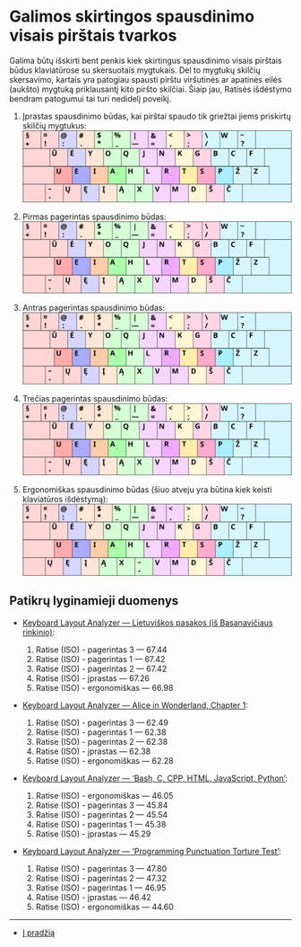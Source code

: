 # Galimos skirtingos spausdinimo visais pirštais tvarkos

Galima būtų išskirti bent penkis kiek skirtingus spausdinimo visais pirštais būdus klaviatūrose su skersuotais mygtukais. Dėl to mygtukų skilčių skersavimo, kartais yra patogiau spausti pirštu viršutinės ar apatinės eilės (aukšto) mygtuką priklausantį kito piršto skilčiai. Šiaip jau, Ratisės išdėstymo bendram patogumui tai turi nedidelį poveikį.

1. Įprastas spausdinimo būdas, kai pirštai spaudo tik griežtai jiems priskirtų skilčių mygtukus:
![Įprastas spausdinimo visais pirštais būdas skersuotų mygtukų klaviatūroje](images/ratise-spausdinimo-tvarka-iprasta.svg)

2. Pirmas pagerintas spausdinimo būdas:
![Pirmas pagerintas spausdinimo visais pirštais būdas skersuotų mygtukų klaviatūroje](images/ratise-spausdinimo-tvarka-p1.svg)

3. Antras pagerintas spausdinimo būdas:
![Antras pagerintas spausdinimo visais pirštais būdas skersuotų mygtukų klaviatūroje](images/ratise-spausdinimo-tvarka-p2.svg)

4. Trečias pagerintas spausdinimo būdas:
![Trečias pagerintas spausdinimo visais pirštais būdas skersuotų mygtukų klaviatūroje](images/ratise-spausdinimo-tvarka-p3.svg)

1. Ergonomiškas spausdinimo būdas (šiuo atveju yra būtina kiek keisti klaviatūros išdėstymą):
![Ergonomiškas spausdinimo visais pirštais būdas skersuotų mygtukų klaviatūroje](images/ratise-spausdinimo-tvarka-ergo.svg)


## Patikrų lyginamieji duomenys

+ [Keyboard Layout Analyzer — Lietuviškos pasakos (iš Basanavičiaus rinkinio)](http://patorjk.com/keyboard-layout-analyzer/#/load/KQTKhs5V):

   1. Ratise (ISO) - pagerintas 3 — 67.44
   2. Ratise (ISO) - pagerintas 1 — 67.42
   3. Ratise (ISO) - pagerintas 2 — 67.42
   4. Ratise (ISO) - įprastas — 67.26
   5. Ratise (ISO) - ergonomiškas — 66.98

+ [Keyboard Layout Analyzer — Alice in Wonderland, Chapter 1](http://patorjk.com/keyboard-layout-analyzer/#/load/THSFcdDz):

   1. Ratise (ISO) - pagerintas 3 — 62.49
   2. Ratise (ISO) - pagerintas 1 — 62.38
   3. Ratise (ISO) - pagerintas 2 — 62.38
   4. Ratise (ISO) - įprastas — 62.38
   5. Ratise (ISO) - ergonomiškas — 62.28


+ [Keyboard Layout Analyzer — ‘Bash, C, CPP, HTML, JavaScript, Python’](http://patorjk.com/keyboard-layout-analyzer/#/load/Nt46GlH3):

   1. Ratise (ISO) - ergonomiškas — 46.05
   2. Ratise (ISO) - pagerintas 3 — 45.84
   3. Ratise (ISO) - pagerintas 2 — 45.54
   4. Ratise (ISO) - pagerintas 1 — 45.38
   5. Ratise (ISO) - įprastas — 45.29

+ [Keyboard Layout Analyzer — ‘Programming Punctuation Torture Test’](http://patorjk.com/keyboard-layout-analyzer/#/load/1hHNb7kL):

   1. Ratise (ISO) - pagerintas 3 — 47.80
   2. Ratise (ISO) - pagerintas 2 — 47.32
   3. Ratise (ISO) - pagerintas 1 — 46.95
   4. Ratise (ISO) - įprastas — 46.42
   5. Ratise (ISO) - ergonomiškas — 44.60

-----------------------------------------

+ [Į pradžią](../README.md)

